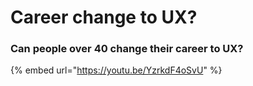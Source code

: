 # Career change to UX?

### Can people over 40 change their career to UX?

{% embed url="https://youtu.be/YzrkdF4oSvU" %}



